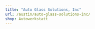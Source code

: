 ```yaml
---
title: "Auto Glass Solutions, Inc"
url: /austin/auto-glass-solutions-inc/
shop: Autowerkstatt
---
```

